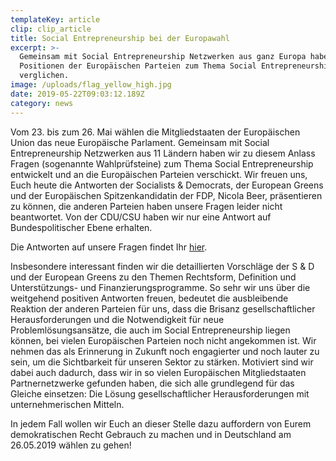 ```yaml
---
templateKey: article
clip: clip_article
title: Social Entrepreneurship bei der Europawahl
excerpt: >-
  Gemeinsam mit Social Entrepreneurship Netzwerken aus ganz Europa haben wir die
  Positionen der Europäischen Parteien zum Thema Social Entrepreneurship
  verglichen.
image: /uploads/flag_yellow_high.jpg
date: 2019-05-22T09:03:12.189Z
category: news
---
```

Vom 23. bis zum 26. Mai wählen die Mitgliedstaaten der Europäischen Union das neue Europäische Parlament. Gemeinsam mit Social Entrepreneurship Netzwerken aus 11 Ländern haben wir zu diesem Anlass Fragen (sogenannte Wahlprüfsteine) zum Thema Social Entrepreneurship entwickelt und an die Europäischen Parteien verschickt. Wir freuen uns, Euch heute die Antworten der Socialists & Democrats, der European Greens und der Europäischen Spitzenkandidatin der FDP, Nicola Beer, präsentieren zu können, die anderen Parteien haben unsere Fragen leider nicht beantwortet. Von der CDU/CSU haben wir nur eine Antwort auf Bundespolitischer Ebene erhalten.

Die Antworten auf unsere Fragen findet Ihr [hier](https://www.send-ev.de/uploads/europeanparties_questionnaire19.pdf).

Insbesondere interessant finden wir die detaillierten Vorschläge der S & D und der European Greens zu den Themen Rechtsform, Definition und Unterstützungs- und Finanzierungsprogramme. So sehr wir uns über die weitgehend positiven Antworten freuen, bedeutet die ausbleibende Reaktion der anderen Parteien für uns, dass die Brisanz gesellschaftlicher Herausforderungen und die Notwendigkeit für neue Problemlösungsansätze, die auch im Social Entrepreneurship liegen können, bei vielen Europäischen Parteien noch nicht angekommen ist. Wir nehmen das als Erinnerung in Zukunft noch engagierter und noch lauter zu sein, um die Sichtbarkeit für unseren Sektor zu stärken. Motiviert sind wir dabei auch dadurch, dass wir in so vielen Europäischen Mitgliedstaaten Partnernetzwerke gefunden haben, die sich alle grundlegend für das Gleiche einsetzen: Die Lösung gesellschaftlicher Herausforderungen mit unternehmerischen Mitteln.

In jedem Fall wollen wir Euch an dieser Stelle dazu auffordern von Eurem demokratischen Recht Gebrauch zu machen und in Deutschland am 26.05.2019 wählen zu gehen!
